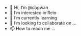 - 👋 Hi, I’m @chgwan
- 👀 I’m interested in Rein
- 🌱 I’m currently learning
- 💞️ I’m looking to collaborate on ...
- 📫 How to reach me ...

<!---
chgwan/chgwan is a ✨ special ✨ repository because its `README.md` (this file) appears on your GitHub profile.
You can click the Preview link to take a look at your changes.
--->
